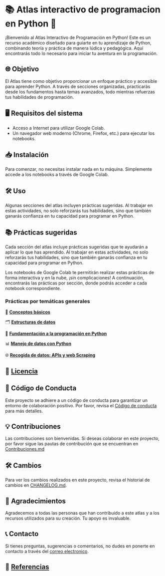 # 📚 Atlas interactivo de programacion en Python 🚀

¡Bienvenido al Atlas Interactivo de Programación en Python! Este es un recurso académico diseñado para guiarte en tu aprendizaje de Python, combinando teoría y práctica de manera lúdica y pedagógica. Aquí encontrarás todo lo necesario para iniciar tu aventura en la programación.

## 🌐 Objetivo

El Atlas tiene como objetivo proporcionar un enfoque práctico y accesible para aprender Python. A través de secciones organizadas, practicarás desde los fundamentos hasta temas avanzados, todo mientras refuerzas tus habilidades de programación.

## 🖥️ Requisitos del sistema

- Acceso a Internet para utilizar Google Colab.
- Un navegador web moderno (Chrome, Firefox, etc.) para ejecutar los notebooks.

## 📥 Instalación

Para comenzar, no necesitas instalar nada en tu máquina. Simplemente accede a los notebooks a través de Google Colab. 

## 🛠️ Uso

Algunas secciones del atlas incluyen prácticas sugeridas. Al trabajar en estas actividades, no solo reforzarás tus habilidades, sino que también ganarás confianza en tu capacidad para programar en Python.


## 📚 Prácticas sugeridas

Cada sección del atlas incluye prácticas sugeridas que te ayudarán a aplicar lo que has aprendido. Al trabajar en estas actividades, no solo reforzarás tus habilidades, sino que también ganarás confianza en tu capacidad para programar en Python. 

Los notebooks de Google Colab te permitirán realizar estas prácticas de forma interactiva y en la nube, ¡sin complicaciones! A continuación, encontrarás las prácticas por sección, donde podrás acceder a cada notebook correspondiente.

### Prácticas por temáticas generales

📖 **[Conceptos básicos](https://github.com/eduardoleon9010/Atlas_interactivo_de_programacion_en_Python/blob/main/Conceptos_basicos.md)**

🗂️ **[Estructuras de datos](https://github.com/eduardoleon9010/Atlas_interactivo_de_programacion_en_Python/blob/main/Estructuras%20de%20datos.md)**

🐍 **[Fundamentación a la programación en Python](https://github.com/eduardoleon9010/Atlas_interactivo_de_programacion_en_Python/blob/main/Fundamentacion%20a%20la%20programacion%20en%20Python.md)**

📊 **[Manejo de datos con Python](https://github.com/eduardoleon9010/Atlas_interactivo_de_programacion_en_Python/blob/main/Manejo%20de%20datos%20con%20Python.md)**

🌐 **[Recogida de datos: APIs y web Scraping](https://github.com/eduardoleon9010/Atlas_interactivo_de_programacion_en_Python/blob/main/Recogida%20de%20dato%20APIs%20y%20web%20Scraping.md)**


## 📜 [Licencia](https://github.com/eduardoleon9010/Atlas_interactivo_de_programacion_en_Python/blob/main/Licencia.md)

## 🙌 Código de Conducta

Este proyecto se adhiere a un código de conducta para garantizar un entorno de colaboración positivo. Por favor, revisa el [Código de conducta](https://github.com/eduardoleon9010/Atlas_interactivo_de_programacion_en_Python/blob/main/Codigo_de_conducta.md) para más detalles.

## 💡 Contribuciones

Las contribuciones son bienvenidas. Si deseas colaborar en este proyecto, por favor sigue las pautas de contribución que se encuentran en [Contribuciones.md](https://github.com/eduardoleon9010/Atlas_interactivo_de_programacion_en_Python/blob/main/Contribuciones.md)

## 🛠️ Cambios

Para ver los cambios realizados en este proyecto, revisa el historial de cambios en [CHANGELOG.md](https://github.com/eduardoleon9010/Atlas_interactivo_de_programacion_en_Python/blob/main/Cambios.md).

## 📖 Agradecimientos

Agradecemos a todas las personas que han contribuido a este atlas y a los recursos utilizados para su creación. Tu apoyo es invaluable.

## 📞 Contacto

Si tienes preguntas, sugerencias o comentarios, no dudes en ponerte en contacto a través del [correo electronico](mailto:formacionexatech@gmail.com).

## 🔗 [Referencias](https://github.com/eduardoleon9010/Atlas_interactivo_de_programacion_en_Python/blob/main/BIBLIOGRAFIA.md)
